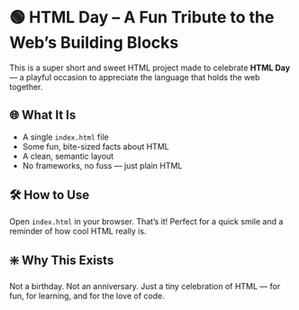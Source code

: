 # 🟢 HTML Day – A Fun Tribute to the Web’s Building Blocks

This is a super short and sweet HTML project made to celebrate **HTML Day** — a playful occasion to appreciate the language that holds the web together.

## 🌐 What It Is

* A single `index.html` file
* Some fun, bite-sized facts about HTML
* A clean, semantic layout
* No frameworks, no fuss — just plain HTML

## 🛠️ How to Use

Open `index.html` in your browser. That’s it!
Perfect for a quick smile and a reminder of how cool HTML really is.

## ❇️ Why This Exists

Not a birthday. Not an anniversary.
Just a tiny celebration of HTML — for fun, for learning, and for the love of code.

